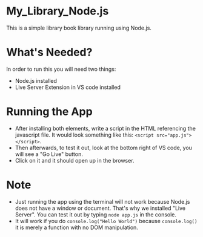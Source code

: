 # My_Library_Node.js
This is a simple library book library running using Node.js.

# What's Needed?
In order to run this you will need two things:
* Node.js installed
* Live Server Extension in VS code installed

# Running the App
* After installing both elements, write a script in the HTML referencing the javascript file. It would look something like this:
```<script src="app.js"></script>```.
* Then afterwards, to test it out, look at the bottom right of VS code, you will see a "Go Live" button.
* Click on it and it should open up in the browser.

# Note
* Just running the app using the terminal will not work because Node.js does not have a window or document. That's why we installed "Live Server". You can test it out by typing ```node app.js``` in the console.
* It will work if you do ```console.log("Hello World")``` because ```console.log()``` it is merely a function with no DOM manipulation.
